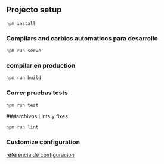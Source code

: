 
## Projecto setup
```
npm install
```

### Compilars and carbios automaticos para desarrollo
```
npm run serve
```

### compilar en production
```
npm run build
```

### Correr pruebas tests
```
npm run test
```

###archivos Lints y fixes 
```
npm run lint
```

### Customize configuration
 [referencia de configuracion](https://cli.vuejs.org/config/)

